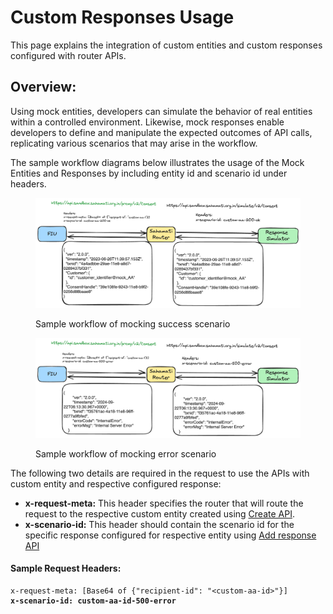 # Custom Responses Usage

This page explains the integration of custom entities and custom responses configured with router APIs.

## Overview:

Using mock entities, developers can simulate the behavior of real entities within a controlled environment. Likewise, mock responses enable developers to define and manipulate the expected outcomes of API calls, replicating various scenarios that may arise in the workflow.

The sample workflow diagrams below illustrates the usage of the Mock Entities and Responses by including entity id and scenario id under headers.

<figure><img src="../../../.gitbook/assets/consent-200.png" alt=""><figcaption><p>Sample workflow of mocking success scenario</p></figcaption></figure>



<figure><img src="../../../.gitbook/assets/mocking error scenario.png" alt=""><figcaption><p>Sample workflow of mocking error scenario</p></figcaption></figure>

The following two details are required in the request to use the APIs with custom entity and respective configured response:

* **x-request-meta:** This header specifies the router that will route the request to the respective custom entity created using [Create API](customisation-of-mock-entity-and-responses.md#entity-mock-register).
* **x-scenario-id:** This header should contain the scenario id for the specific response configured for respective entity using [Add response API](customisation-of-mock-entity-and-responses.md#response-add)

#### Sample Request Headers:

<pre class="language-javascript"><code class="lang-javascript">x-request-meta: [Base64 of {"recipient-id": "&#x3C;custom-aa-id>"}]
<strong>x-scenario-id: custom-aa-id-500-error
</strong></code></pre>
